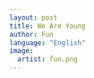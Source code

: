 ```yaml
---
layout: post
title: We Are Young
author: Fun
language: "English"
image:
  artist: fun.png
---
```

